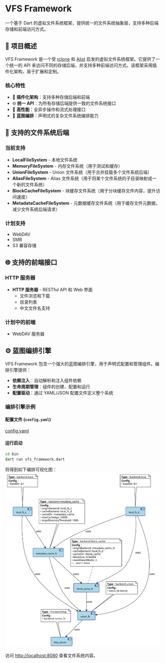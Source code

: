 # VFS Framework

一个基于 Dart 的虚拟文件系统框架，提供统一的文件系统抽象层，支持多种后端存储和前端访问方式。

## 🌟 项目概述

VFS Framework 是一个受 [rclone](https://rclone.org/) 和 [Alist](https://alist.nn.ci/) 启发的虚拟文件系统框架。它提供了一个统一的 API 来访问不同的存储后端，并支持多种前端访问方式。该框架采用插件化架构，易于扩展和定制。

### 核心特性

- 🔌 **插件化架构**：支持多种存储后端和前端
- 🌐 **统一 API**：为所有存储后端提供一致的文件系统接口
- 🚀 **高性能**：全异步操作和流式处理接口
- 🔧 **蓝图编排**：声明式的复杂文件系统编排能力

## 📁 支持的文件系统后端

### 当前支持

- **LocalFileSystem** - 本地文件系统
- **MemoryFileSystem** - 内存文件系统（用于测试和缓存）
- **UnionFileSystem** - Union 文件系统（用于合并挂载多个文件系统后端）
- **AliasFileSystem** - Alias 文件系统（用于将某个文件系统的子目录映射成一个新的文件系统）
- **BlockCacheFileSystem** - 块缓存文件系统（用于分块缓存文件内容，提升访问速度）
- **MetadataCacheFileSystem** - 元数据缓存文件系统（用于缓存文件元数据，减少文件系统后端请求）

### 计划支持

- WebDAV
- SMB
- S3 兼容存储

## 🌐 支持的前端接口

### HTTP 服务器

- **HTTP 服务器** - RESTful API 和 Web 界面
  - 文件浏览和下载
  - 目录列表
  - 中文文件名支持

### 计划中的前端

- WebDAV 服务器

## ⚙️ 蓝图编排引擎

VFS Framework 包含一个强大的蓝图编排引擎，用于声明式配置和管理组件。编排引擎提供：

- **依赖注入**：自动解析和注入组件依赖
- **生命周期管理**：组件的创建、配置和运行
- **配置驱动**：通过 YAML/JSON 配置文件定义整个系统

### 编排引擎示例

#### 配置文件 (`config.yaml`)

[config.yaml](bin/config.yaml)

#### 运行启动

```bash
cd bin
dart run vfs_framework.dart
```

将得到如下编排可视化图：
![编排可视化图](bin/component_diagram.svg)

访问 [http://localhost:8080](http://localhost:8080) 查看文件系统内容。
